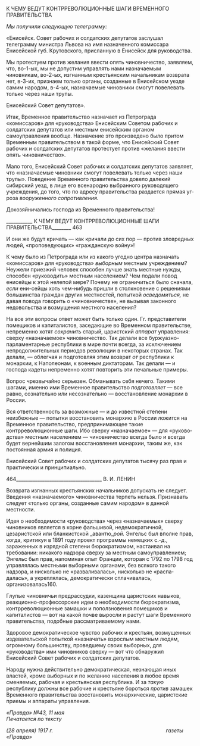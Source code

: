 К ЧЕМУ ВЕДУТ КОНТРРЕВОЛЮЦИОННЫЕ ШАГИ ВРЕМЕННОГО ПРАВИТЕЛЬСТВА

_Мы получили следующую телеграмму:_

«Енисейск. Совет рабочих и солдатских депутатов заслушал телеграмму министра Львова на имя назначенного комиссара Енисейской губ. Крутовского, присланную в Енисейск для руководства.

Мы протестуем против желания ввести опять чиновничество, заявляем, что, во-1-ых, мы не допустим управлять нами назначаемым чиновникам, во-2-ых, изгнанным крестьянским начальникам возврата нет, в-3-их, признаем только органы, созданные в Енисейском уезде самим народом, в-4-ых, назначаемые чиновники смогут повелевать только через наши трупы.

Енисейский Совет депутатов».

Итак, Временное правительство назначает из Петрограда «комиссаров» для «руко­водства» Енисейским Советом рабочих и солдатских депутатов или местным енисей­ским органом самоуправления вообще. Назначение это произведено было притом Вре­менным правительством в такой форме, что Енисейский Совет рабочих и солдатских депутатов протестует против «желания ввести опять чиновничество».

Мало того, Енисейский Совет рабочих и солдатских депутатов заявляет, что «назна­чаемые чиновники смогут повелевать только через наши трупы». Поведение Временно­го правительства довело далекий сибирский уезд, в лице его всенародно выбранного руководящего учреждения, до того, что по адресу правительства раздается прямая уг­роза _вооруженного сопротивления._

Дохозяйничались господа из Временного правительства!

  

___________ К ЧЕМУ ВЕДУТ КОНТРРЕВОЛЮЦИОННЫЕ ШАГИ ПРАВИТЕЛЬСТВА________ 463

И они же будут кричать — как кричали до сих пор — против зловредных людей, «проповедующих» «гражданскую войну»!

К чему было из Петрограда или из какого угодно центра назначать «комиссаров» для «руководства» _выборным_ местным учреждением? Неужели приезжий человек способен лучше знать местные нужды, способен «руководить» местным населением? Чем подали повод енисейцы к этой нелепой мере? Почему не ограничиться было сначала, _если_ ени-сейцы хоть чем-нибудь пришли в столкновение с решениями большинства граждан других местностей, попыткой _осведомиться,_ не давая повода говорить о «чиновничест­ве», не вызывая законного недовольства и возмущения местного населения?

На все эти вопросы ответ может быть только один. Гг. представители помещиков и капиталистов, заседающие во Временном правительстве, непременно хотят _сохранить_ старый, царистский _аппарат_ управления: сверху «назначаемое» чиновничество. Так делали все буржуазно-парламентарные республики в мире почти всегда, за исключени­ем непродолжительных периодов революции в некоторых странах. Так делали, — об­легчая и подготовляя этим возврат _от_ республики к монархии, к Наполеонам, к воен­ным диктаторам. Так делали — и господа кадеты непременно хотят повторить эти пе­чальные примеры.

Вопрос чрезвычайно серьезен. Обманывать себя нечего. Такими шагами, именно ими Временное правительство _подготовляет_ — все равно, сознательно или несозна­тельно — восстановление монархии в России.

Вся ответственность за возможные — и до известной степени неизбежные — попыт­ки восстановить монархию в России ложится на Временное правительство, предприни­мающее такие контрреволюционные шаги. Ибо сверху «назначаемое» — для «руково­дства» местным населением — чиновничество всегда было и всегда будет вернейшим залогом восстановления монархии, таким же, как постоянная армия и полиция.

Енисейский Совет рабочих и солдатских депутатов тысячу раз прав и практически и принципиально.

  

464____________________________________ В. И. ЛЕНИН

Возврата изгнанных крестьянских начальников допускать не следует. Введения «назна­чаемого» чиновничества терпеть нельзя. Признавать следует «только органы, создан­ные самим народом» в данной местности.

Идея о необходимости «руководства» через «назначаемых» сверху чиновников явля­ется в корне фальшивой, недемократичной, цезаристской или бланкистской _авантю­__рой._ Энгельс был вполне прав, когда, критикуя в 1891 году проект программы немец­ких с.-д., зараженных в изрядной степени бюрократизмом, настаивал на требовании: никакого надзора сверху за местным самоуправлением; Энгельс был прав, напоминая опыт Франции, которая с 1792 по 1798 год управлялась местными выборными органа­ми, без всякого такого надзора, и нисколько не «разваливалась», нисколько не «распа­далась», а укреплялась, демократически сплачивалась, организовалась160.

Глупые чиновничьи предрассудки, казенщина царистских навыков, реакционно-профессорские идеи о необходимости бюрократизма, контрреволюционные замашки и поползновения помещиков и капиталистов — вот на какой почве выросли и растут ша­ги Временного правительства, подобные рассматриваемому нами.

Здоровое демократическое чувство рабочих и крестьян, возмущенных издеватель­ской попыткой «назначать» взрослым местным людям, огромному большинству, про­ведшему своих выборных, для «руководства» ими чиновников сверху — вот что обна­ружил Енисейский Совет рабочих и солдатских депутатов.

Народу нужна действительно демократическая, незнающая иных властей, кроме вы­борных и по желанию населения в любое время сменяемых, рабочая и крестьянская республика. И за _такую_ республику должны все рабочие и крестьяне бороться _против_ замашек Временного правительства восстановить монархические, царистские приемы и аппараты управления.

_«Правда» №43, 11 мая                                                                     Печатается по тексту_

_(28 апреля) 1917 г.                                                                             газеты «Правда»_